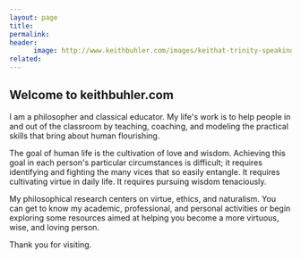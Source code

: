 ```yaml
---
layout: page
title: 
permalink: 
header:
      image: http://www.keithbuhler.com/images/keithat-trinity-speaking.jpg
related: 
---
```


## Welcome to keithbuhler.com

I am a philosopher and classical educator. My life's work is to help people in and out of the classroom by teaching, coaching, and modeling the practical skills that bring about human flourishing. 

The goal of human life is the cultivation of love and wisdom. Achieving this goal in each person's particular circumstances is difficult; it requires identifying and fighting the many vices that so easily entangle. It requires cultivating virtue in daily life. It requires pursuing wisdom tenaciously. 

My philosophical research centers on virtue, ethics, and naturalism. You can get to know my academic, professional, and personal activities or begin exploring some resources aimed at helping you become a more virtuous, wise, and loving person.

Thank you for visiting. 
   
